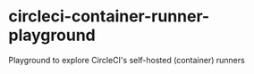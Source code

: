 # circleci-container-runner-playground
Playground to explore CircleCI's self-hosted (container) runners
